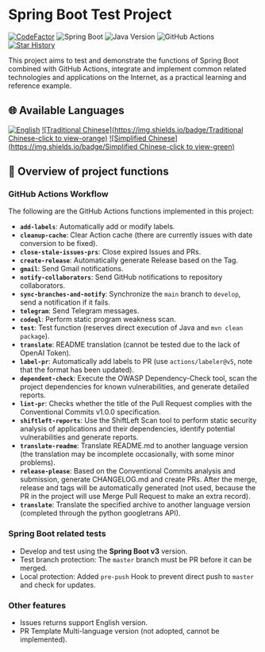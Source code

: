 # Spring Boot Test Project

[![CodeFactor](https://www.codefactor.io/repository/github/vancetang/demo/badge)](https://www.codefactor.io/repository/github/vancetang/demo) ![Spring Boot](https://img.shields.io/badge/dynamic/xml?url=https://raw.githubusercontent.com/vancetang/demo/master/pom.xml&query=//*[local-name()='parent']/*[local-name()='version']&label=Spring%20Boot&color=brightgreen) ![Java Version](https://img.shields.io/badge/dynamic/xml?url=https://raw.githubusercontent.com/vancetang/demo/master/pom.xml&query=//*[local-name()='properties']/*[local-name()='java.version']&label=Java&color=ED8B00&logo=openjdk&logoColor=white) ![GitHub Actions](https://img.shields.io/badge/GitHub%20Actions-Enabled-blue) [![Star History](https://img.shields.io/badge/Star%20History-Chart-orange)](https://star-history.com/#vancetang/demo&Date)

This project aims to test and demonstrate the functions of Spring Boot combined with GitHub Actions, integrate and implement common related technologies and applications on the Internet, as a practical learning and reference example.


## 🌐 Available Languages

[![English](https://img.shields.io/badge/English-Click-yellow)](README_en.md)
[![Traditional Chinese](https://img.shields.io/badge/Traditional Chinese-click to view-orange)](README.md)
[![Simplified Chinese](https://img.shields.io/badge/Simplified Chinese-click to view-green)](README_zh-cn.md)


## 🚀 Overview of project functions

### GitHub Actions Workflow
The following are the GitHub Actions functions implemented in this project:
- **`add-labels`**: Automatically add or modify labels.
- **`cleanup-cache`**: Clear Action cache (there are currently issues with date conversion to be fixed).
- **`close-stale-issues-prs`**: Close expired Issues and PRs.
- **`create-release`**: Automatically generate Release based on the Tag.
- **`gmail`**: Send Gmail notifications.
- **`notify-collaborators`**: Send GitHub notifications to repository collaborators.
- **`sync-branches-and-notify`**: Synchronize the `main` branch to `develop`, send a notification if it fails.
- **`telegram`**: Send Telegram messages.
- **`codeql`**: Perform static program weakness scan.
- **`test`**: Test function (reserves direct execution of Java and `mvn clean package`).
- **`translate`**: README translation (cannot be tested due to the lack of OpenAI Token).
- **`label-pr`**: Automatically add labels to PR (use `actions/labeler@v5`, note that the format has been updated).
- **`dependent-check`**: Execute the OWASP Dependency-Check tool, scan the project dependencies for known vulnerabilities, and generate detailed reports.
- **`lint-pr`**: Checks whether the title of the Pull Request complies with the Conventional Commits v1.0.0 specification.
- **`shiftleft-reports`**: Use the ShiftLeft Scan tool to perform static security analysis of applications and their dependencies, identify potential vulnerabilities and generate reports.
- **`translate-readme`**: Translate README.md to another language version (the translation may be incomplete occasionally, with some minor problems).
- **`release-please`**: Based on the Conventional Commits analysis and submission, generate CHANGELOG.md and create PRs. After the merge, release and tags will be automatically generated (not used, because the PR in the project will use Merge Pull Request to make an extra record).
- **`translate`**: Translate the specified archive to another language version (completed through the python googletrans API).


### Spring Boot related tests
- Develop and test using the **Spring Boot v3** version.
- Test branch protection: The `master` branch must be PR before it can be merged.
- Local protection: Added `pre-push` Hook to prevent direct push to `master` and check for updates.


### Other features
- Issues returns support English version.
- PR Template Multi-language version (not adopted, cannot be implemented).